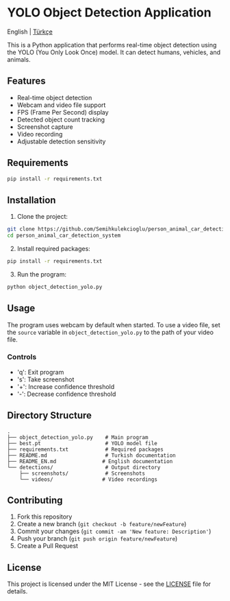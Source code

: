 # YOLO Object Detection Application

English | [Türkçe](README.md)

This is a Python application that performs real-time object detection using the YOLO (You Only Look Once) model. It can detect humans, vehicles, and animals.

## Features

- Real-time object detection
- Webcam and video file support
- FPS (Frame Per Second) display
- Detected object count tracking
- Screenshot capture
- Video recording
- Adjustable detection sensitivity

## Requirements

```bash
pip install -r requirements.txt
```

## Installation

1. Clone the project:
```bash
git clone https://github.com/Semihkulekcioglu/person_animal_car_detection_system.git
cd person_animal_car_detection_system
```

2. Install required packages:
```bash
pip install -r requirements.txt
```

3. Run the program:
```bash
python object_detection_yolo.py
```

## Usage

The program uses webcam by default when started. To use a video file, set the `source` variable in `object_detection_yolo.py` to the path of your video file.

### Controls

- 'q': Exit program
- 's': Take screenshot
- '+': Increase confidence threshold
- '-': Decrease confidence threshold

## Directory Structure

```
.
├── object_detection_yolo.py    # Main program
├── best.pt                     # YOLO model file
├── requirements.txt            # Required packages
├── README.md                   # Turkish documentation
├── README_EN.md               # English documentation
└── detections/                 # Output directory
    ├── screenshots/            # Screenshots
    └── videos/                # Video recordings
```

## Contributing

1. Fork this repository
2. Create a new branch (`git checkout -b feature/newFeature`)
3. Commit your changes (`git commit -am 'New feature: Description'`)
4. Push your branch (`git push origin feature/newFeature`)
5. Create a Pull Request

## License

This project is licensed under the MIT License - see the [LICENSE](LICENSE) file for details.